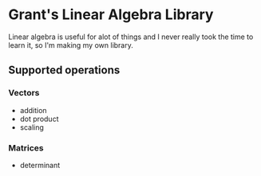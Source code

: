 # Grant's Linear Algebra Library

Linear algebra is useful for alot of things and I never really took the time to learn it, so I'm making my own library.

## Supported operations
### Vectors
- addition
- dot product
- scaling

### Matrices
- determinant
